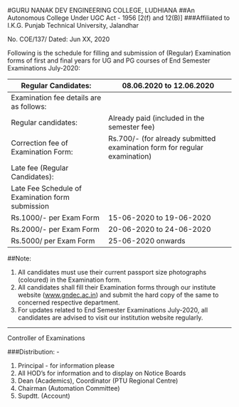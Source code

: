 #GURU NANAK DEV ENGINEERING COLLEGE, LUDHIANA
##An Autonomous College Under UGC Act - 1956 [2(f) and 12(B)]
###Affiliated to I.K.G. Punjab Technical University, Jalandhar

No. COE/137/ Dated: Jun XX, 2020

Following is the schedule for filling and submission of (Regular) Examination forms of first and final years for UG and PG courses of End Semester Examinations July-2020:

|Regular Candidates:|08.06.2020 to 12.06.2020|
|---|---|
|Examination fee details are as follows:| |
|Regular candidates:|Already paid (included in the semester fee)|
|Correction fee of Examination Form:|Rs.700/- (for already submitted examination form for regular examination)|
|Late fee (Regular Candidates):||
|Late Fee Schedule of Examination form submission||
|Rs.1000/- per Exam Form|15-06-2020 to 19-06-2020|
|Rs.2000/- per Exam Form|20-06-2020 to 24-06-2020| 
|Rs.5000/ per Exam Form|25-06-2020 onwards|

##Note:

1. All candidates must use their current passport size photographs (coloured) in the Examination form.
1. All  candidates shall fill their Examination forms through our institute website (www.gndec.ac.in) and submit the hard copy of the same to concerned respective department.
1. For updates related to End Semester Examinations July-2020, all candidates are advised to visit our institution website regularly.

---
Controller of Examinations

###Distribution: -
1. Principal - for information please
1. All HOD’s for information and to display on Notice Boards
1. Dean (Academics), Coordinator (PTU Regional Centre)
1. Chairman (Automation Committee)
1. Supdtt. (Account)
